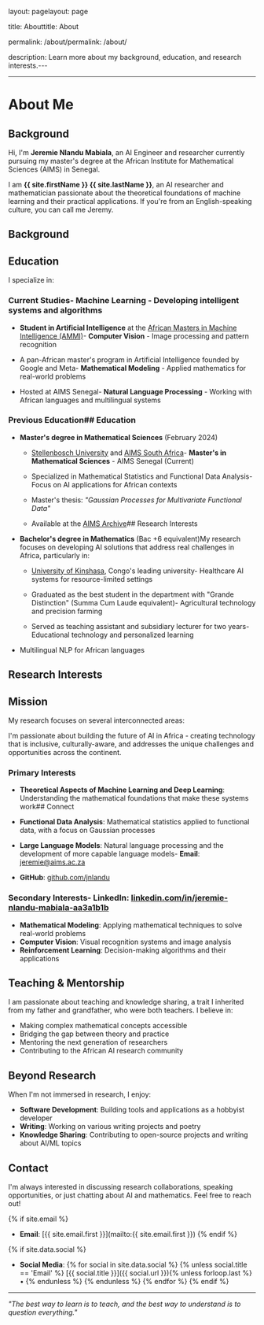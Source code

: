 

layout: pagelayout: page

title: Abouttitle: About

permalink: /about/permalink: /about/

description: Learn more about my background, education, and research interests.---

---

# About Me


## Background

Hi, I'm **Jeremie Nlandu Mabiala**, an AI Engineer and researcher currently pursuing my master's degree at the African Institute for Mathematical Sciences (AIMS) in Senegal.

I am **{{ site.firstName }} {{ site.lastName }}**, an AI researcher and mathematician passionate about the theoretical foundations of machine learning and their practical applications. If you're from an English-speaking culture, you can call me Jeremy.

## Background

## Education

I specialize in:

### Current Studies- **Machine Learning** - Developing intelligent systems and algorithms

- **Student in Artificial Intelligence** at the [African Masters in Machine Intelligence (AMMI)](https://aimsammi.org/)- **Computer Vision** - Image processing and pattern recognition

- A pan-African master's program in Artificial Intelligence founded by Google and Meta- **Mathematical Modeling** - Applied mathematics for real-world problems

- Hosted at AIMS Senegal- **Natural Language Processing** - Working with African languages and multilingual systems



### Previous Education## Education

- **Master's degree in Mathematical Sciences** (February 2024)

  - [Stellenbosch University](https://www.sun.ac.za) and [AIMS South Africa](https://aims.ac.za)- **Master's in Mathematical Sciences** - AIMS Senegal (Current)

  - Specialized in Mathematical Statistics and Functional Data Analysis- Focus on AI applications for African contexts

  - Master's thesis: *"Gaussian Processes for Multivariate Functional Data"*

  - Available at the [AIMS Archive](https://archive.aims.ac.za/)## Research Interests



- **Bachelor's degree in Mathematics** (Bac +6 equivalent)My research focuses on developing AI solutions that address real challenges in Africa, particularly in:

  - [University of Kinshasa](https://unikin.ac.cd), Congo's leading university- Healthcare AI systems for resource-limited settings

  - Graduated as the best student in the department with "Grande Distinction" (Summa Cum Laude equivalent)- Agricultural technology and precision farming

  - Served as teaching assistant and subsidiary lecturer for two years- Educational technology and personalized learning

- Multilingual NLP for African languages

## Research Interests

## Mission

My research focuses on several interconnected areas:

I'm passionate about building the future of AI in Africa - creating technology that is inclusive, culturally-aware, and addresses the unique challenges and opportunities across the continent.

### Primary Interests

- **Theoretical Aspects of Machine Learning and Deep Learning**: Understanding the mathematical foundations that make these systems work## Connect

- **Functional Data Analysis**: Mathematical statistics applied to functional data, with a focus on Gaussian processes

- **Large Language Models**: Natural language processing and the development of more capable language models- **Email**: [jeremie@aims.ac.za](mailto:jeremie@aims.ac.za)

- **GitHub**: [github.com/jnlandu](https://github.com/jnlandu)

### Secondary Interests- **LinkedIn**: [linkedin.com/in/jeremie-nlandu-mabiala-aa3a1b1b](https://linkedin.com/in/jeremie-nlandu-mabiala-aa3a1b1b)

- **Mathematical Modeling**: Applying mathematical techniques to solve real-world problems
- **Computer Vision**: Visual recognition systems and image analysis
- **Reinforcement Learning**: Decision-making algorithms and their applications

## Teaching & Mentorship

I am passionate about teaching and knowledge sharing, a trait I inherited from my father and grandfather, who were both teachers. I believe in:

- Making complex mathematical concepts accessible
- Bridging the gap between theory and practice
- Mentoring the next generation of researchers
- Contributing to the African AI research community

## Beyond Research

When I'm not immersed in research, I enjoy:

- **Software Development**: Building tools and applications as a hobbyist developer
- **Writing**: Working on various writing projects and poetry
- **Knowledge Sharing**: Contributing to open-source projects and writing about AI/ML topics

## Contact

I'm always interested in discussing research collaborations, speaking opportunities, or just chatting about AI and mathematics. Feel free to reach out!

{% if site.email %}
- **Email**: [{{ site.email.first }}](mailto:{{ site.email.first }})
{% endif %}

{% if site.data.social %}
- **Social Media**: 
  {% for social in site.data.social %}
    {% unless social.title == 'Email' %}
      [{{ social.title }}]({{ social.url }}){% unless forloop.last %} • {% endunless %}
    {% endunless %}
  {% endfor %}
{% endif %}

---

*"The best way to learn is to teach, and the best way to understand is to question everything."*
